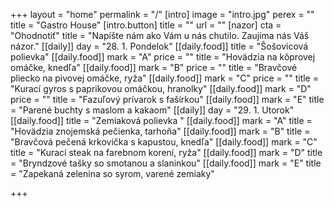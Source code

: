 +++
layout = "home"
permalink = "/"
[intro]
image = "intro.jpg"
perex = ""
title = "Gastro House"
[intro.button]
title = ""
url = ""
[nazor]
cta = "Ohodnotiť"
title = "Napíšte nám ako Vám u nás chutilo. Zaujíma nás Váš názor."
[[daily]]
day = "28. 1. Pondelok"
[[daily.food]]
title = "Šošovicová polievka"
[[daily.food]]
mark = "A"
price = ""
title = "Hovädzia na kôprovej omáčke, knedľa"
[[daily.food]]
mark = "B"
price = ""
title = "Bravčové pliecko na pivovej omáčke, ryža"
[[daily.food]]
mark = "C"
price = ""
title = "Kurací gyros s paprikovou omáčkou, hranolky"
[[daily.food]]
mark = "D"
price = ""
title = "Fazuľový prívarok s fašírkou"
[[daily.food]]
mark = "E"
title = "Parené buchty s maslom a kakaom"
[[daily]]
day = "29. 1. Utorok"
[[daily.food]]
title = "Zemiaková polievka "
[[daily.food]]
mark = "A"
title = "Hovädzia znojemská pečienka, tarhoňa"
[[daily.food]]
mark = "B"
title = "Bravčová pečená krkovička s kapustou, knedľa"
[[daily.food]]
mark = "C"
title = "Kurací steak na farebnom korení, ryža"
[[daily.food]]
mark = "D"
title = "Bryndzové tašky so smotanou a slaninkou"
[[daily.food]]
mark = "E"
title = "Zapekaná zelenina so syrom, varené zemiaky"

+++
